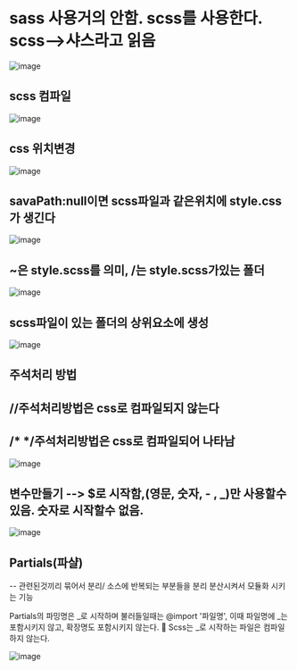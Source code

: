 # sass 사용거의 안함. scss를 사용한다. scss-->샤스라고 읽음
![image](https://github.com/3dodam/scss/assets/129016953/999f9e0e-59de-464d-8723-f5a33bd9729a)

## scss 컴파일
![image](https://github.com/3dodam/scss/assets/129016953/2f9a8601-53f4-480b-9748-a4ffa96937b3)

## css 위치변경
![image](https://github.com/3dodam/scss/assets/129016953/936a7573-434f-4e3b-90f5-5b0db0634a82)

## savaPath:null이면 scss파일과 같은위치에 style.css가 생긴다
![image](https://github.com/3dodam/scss/assets/129016953/2c69dd20-fa65-4ed1-a6bb-ec787c959de7)

## ~은 style.scss를 의미, /는 style.scss가있는 폴더
![image](https://github.com/3dodam/scss/assets/129016953/95d585fd-b32d-4b1e-b3cd-9d6de92305fe)

## scss파일이 있는 폴더의 상위요소에 생성
![image](https://github.com/3dodam/scss/assets/129016953/2476a96a-3f86-422f-8c5e-9bd803651ae6)

## 주석처리 방법
## //주석처리방법은 css로 컴파일되지 않는다
## /* */주석처리방법은 css로 컴파일되어 나타남
![image](https://github.com/3dodam/scss/assets/129016953/95793d88-f629-4cb4-bac9-ec6a59a6d610)

## 변수만들기 --> $로 시작함,(영문, 숫자, - , _)만 사용할수 있음. 숫자로 시작할수 없음.
![image](https://github.com/3dodam/scss/assets/129016953/6eeefead-122b-4c7c-90ef-e2851338dd62)


## Partials(파샬)
-- 관련된것끼리 묶어서 분리/ 소스에 반복되는 부분들을 분리 분산시켜서 모듈화 시키는 기능

Partials의 파밍명은 _로 시작하며
불러들일때는 @import '파일명', 이때 파일명에 _는 포함시키지 않고, 확장명도 포함시키지 않는다.
💠 Scss는 _로 시작하는 파일은 컴파일하지 않는다.

![image](https://github.com/3dodam/scss/assets/129016953/3730abb0-53b5-44ee-9c1f-f5b0a98706ce)

